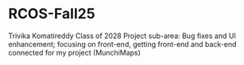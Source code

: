 # RCOS-Fall25

Trivika Komatireddy
Class of 2028
Project sub-area: Bug fixes and UI enhancement;
focusing on front-end, getting front-end and back-end
connected for my project (MunchiMaps)

